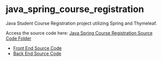 # java_spring_course_registration
Java Student Course Registration project utilizing Spring and Thymeleaf.

Access the source code here: <a href="https://github.com/ffm5113/java_spring_course_registration/tree/master/src">Java Spring Course Registration Source Code Folder</a>
<ul style=“list-style-type:circle”>
  <li>
    <a href="https://github.com/ffm5113/java_spring_course_registration/tree/master/src/main/java/com/example/ist412se_v11_7">Front End Source Code</a>
  </li>
  <li>
    <a href="https://github.com/ffm5113/java_spring_course_registration/tree/master/src/main/resources/templates">Back End Source Code</a>
  </li>
</ul>
